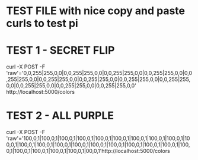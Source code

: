 # TEST FILE with nice copy and paste curls to test pi

# TEST 1 - SECRET FLIP

curl -X POST -F
'raw'='0,0,255|255,0,0|0,0,255|255,0,0|0,0,255|255,0,0|0,0,255|255,0,0|0,0,255|255,0,0|0,0,255|255,0,0|0,0,255|255,0,0|0,0,255|255,0,0|0,0,255|255,0,0|0,0,255|255,0,0|0,0,255|255,0,0|0,0,255|255,0,0' http://localhost:5000/colors

# TEST 2 - ALL PURPLE
curl -X POST -F
'raw'='100,0,1|100,0,1|100,0,1|100,0,1|100,0,1|100,0,1|100,0,1|100,0,1|100,0,1|100,0,1|100,0,1|100,0,1|100,0,1|100,0,1|100,0,1|100,0,1|100,0,1|100,0,1|100,0,1|100,0,1|100,0,1|100,0,1|100,0,1|100,0,1|00,0,1'http://localhost:5000/colors







